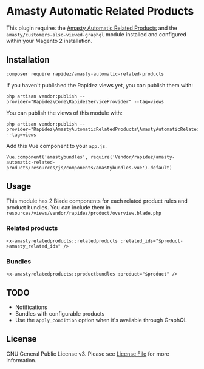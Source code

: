 # Amasty Automatic Related Products

This plugin requires the [Amasty Automatic Related Products](https://amasty.com/automatic-related-products-for-magento-2.html) and the `amasty/customers-also-viewed-graphql` module installed and configured within your Magento 2 installation.

## Installation

```
composer require rapidez/amasty-automatic-related-products
```

If you haven't published the Rapidez views yet, you can publish them with:
```
php artisan vendor:publish --provider="Rapidez\Core\RapidezServiceProvider" --tag=views
```

You can publish the views of this module with:
```
php artisan vendor:publish --provider="Rapidez\AmastyAutomaticRelatedProducts\AmastyAutomaticRelatedProductsServiceProvider" --tag=views
```

Add this Vue component to your `app.js`.
```
Vue.component('amastybundles', require('Vendor/rapidez/amasty-automatic-related-products/resources/js/components/amastybundles.vue').default)
```

## Usage

This module has 2 Blade components for each related product rules and product bundles. You can include them in `resources/views/vendor/rapidez/product/overview.blade.php`

### Related products
```
<x-amastyrelatedproducts::relatedproducts :related_ids="$product->amasty_related_ids" />
```

### Bundles
```
<x-amastyrelatedproducts::productbundles :product="$product" />
```

## TODO

- Notifications
- Bundles with configurable products
- Use the `apply_condition` option when it's available through GraphQL

## License

GNU General Public License v3. Please see [License File](LICENSE) for more information.
